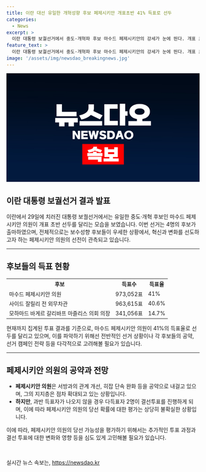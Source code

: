 ```yaml
---
title: 이란 대선 유일한 개혁성향 후보 페제시키안 개표초반 41% 득표로 선두
categories:
  - News
excerpt: >
  이란 대통령 보궐선거에서 중도·개혁파 후보 마수드 페제시키안의 강세가 눈에 띈다. 개표 초반에서 페제시키안 후보가 선두를 유지하며 41%의 득표율을 보였으며, 보수성향 후보들을 앞섰다. 이번 선거에서는 총 4명의 후보가 출마했고, 48.6%의 투표율이 예상되지만, 과반 득표를 얻지 못하면 다음 달 결선투표가 예상된다. 페제시키안 후보는 서방과의 관계 개선, 히잡 단속 완화 등을 공약으로 내걸고 있으며, 앞서 최고지도자의 경고를 받았던 것으로 보이지만, 현재 강세를 보이고 있다.
feature_text: >
  이란 대통령 보궐선거에서 중도·개혁파 후보 마수드 페제시키안의 강세가 눈에 띈다. 개표 초반에서 페제시키안 후보가 선두를 유지하며 41%의 득표율을 보였으며, 보수성향 후보들을 앞섰다. 이번 선거에서는 총 4명의 후보가 출마했고, 48.6%의 투표율이 예상되지만, 과반 득표를 얻지 못하면 다음 달 결선투표가 예상된다. 페제시키안 후보는 서방과의 관계 개선, 히잡 단속 완화 등을 공약으로 내걸고 있으며, 앞서 최고지도자의 경고를 받았던 것으로 보이지만, 현재 강세를 보이고 있다.
image: '/assets/img/newsdao_breakingnews.jpg'
---
```


<p><img src="/assets/img/newsdao_breakingnews.jpg" alt="koreaapp 속보" /></p>

<h2 data-ke-size="size26">이란 대통령 보궐선거 결과 발표</h2>

<p data-ke-size="size16">이란에서 29일에 치러진 대통령 보궐선거에서는 유일한 중도·개혁 후보인 마수드 페제시키안 의원이 개표 초반 선두를 달리는 모습을 보였습니다. 이번 선거는 4명의 후보가 출마하였으며, 전체적으로는 보수성향 후보들이 우세한 상황에서, 혁신과 변화를 선도하고자 하는 페제시키안 의원의 선전이 관측되고 있습니다.</p>

<hr>

<h2 data-ke-size="size26">후보들의 득표 현황</h2>

<table>
  <tr>
    <th><b>후보</b></th>
    <th><b>득표수</b></th>
    <th><b>득표율</b></th>
  </tr>
  <tr>
    <td>마수드 페제시키안 의원</td>
    <td>973,052표</td>
    <td>41%</td>
  </tr>
  <tr>
    <td>사이드 잘릴리 전 외무차관</td>
    <td>963,615표</td>
    <td>40.6%</td>
  </tr>
  <tr>
    <td>모하마드 바게르 갈리바프 마즐리스 의회 의장</td>
    <td>341,056표</td>
    <td>14.7%</td>
  </tr>
</table>

<p data-ke-size="size16">현재까지 집계된 투표 결과를 기준으로, 마수드 페제시키안 의원이 41%의 득표율로 선두를 달리고 있으며, 이를 파악하기 위해선 전반적인 선거 상황이나 각 후보들의 공약, 선거 캠페인 전략 등을 다각적으로 고려해볼 필요가 있습니다.</p>

<hr>

<h2 data-ke-size="size26">페제시키안 의원의 공약과 전망</h2>

<ul>
  <li><b>페제시키안 의원</b>은 서방과의 관계 개선, 히잡 단속 완화 등을 공약으로 내걸고 있으며, 그의 지지층은 점차 확대되고 있는 상황입니다.</li>
  <li><b>하지만</b>, 과반 득표자가 나오지 않을 경우 다득표자 2명이 결선투표를 진행하게 되며, 이에 따라 페제시키안 의원의 당선 확률에 대한 평가는 상당히 불확실한 상황입니다.</li>
</ul>

<p data-ke-size="size16">이에 따라, 페제시키안 의원의 당선 가능성을 평가하기 위해서는 추가적인 투표 과정과 결선 투표에 대한 변화와 영향 등을 심도 있게 고민해볼 필요가 있습니다.</p>

<p data-ke-size="size16">&nbsp;</p>
실시간 뉴스 속보는, <a href="https://newsdao.kr" rel="dofollow">https://newsdao.kr</a>


